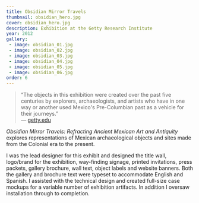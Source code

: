 ```yaml
---
title: Obsidian Mirror Travels
thumbnail: obsidian_hero.jpg
cover: obsidian_hero.jpg
description: Exhibition at the Getty Research Institute
year: 2012
gallery:
 - image: obsidian_01.jpg
 - image: obsidian_02.jpg
 - image: obsidian_03.jpg
 - image: obsidian_04.jpg
 - image: obsidian_05.jpg
 - image: obsidian_06.jpg
order: 6
---
```


> “The objects in this exhibition were created over the past five centuries by
> explorers, archaeologists, and artists who have in one way or another used
> Mexico's Pre-Columbian past as a vehicle for their journeys.”  
> &mdash; [getty.edu](http://www.getty.edu/research/exhibitions_events/exhibitions/obsidian_mirror/)

_Obsidian Mirror Travels: Refracting Ancient Mexican Art and Antiquity_ explores
representations of Mexican archaeological objects and sites made from the
Colonial era to the present.

I was the lead designer for this exhibit and designed the title wall, logo/brand
for the exhibition, way-finding signage, printed invitations, press packets,
gallery brochure, wall text, object labels and website banners. Both the gallery
and brochure text were typeset to accommodate English and Spanish. I assisted
with the technical design and created full-size case mockups for a variable
number of exhibition artifacts. In addition I oversaw installation through to
completion.
